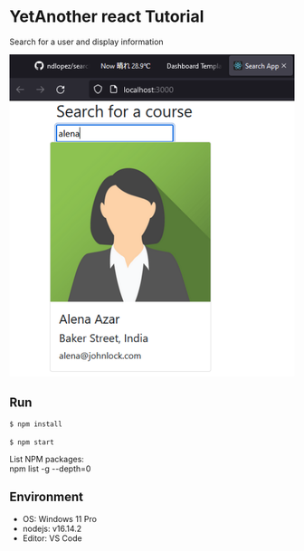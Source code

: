 # YetAnother react Tutorial

Search for a user and display information

![screenshot](public/assets/search_result.png)

## Run

    $ npm install
    
    $ npm start

List NPM packages:<br> npm list -g --depth=0

## Environment

- OS: Windows 11 Pro
- nodejs: v16.14.2
- Editor: VS Code
